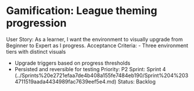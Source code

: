 # Gamification: League theming progression

User Story: As a learner, I want the environment to visually upgrade from Beginner to Expert as I progress.
Acceptance Criteria: - Three environment tiers with distinct visuals
- Upgrade triggers based on progress thresholds
- Persisted and reversible for testing
Priority: P2
Sprint: Sprint 4 (../Sprints%20e2721efaa7de4b408a155fe7484eb190/Sprint%204%2034711519aada4434989fac7639eef5e4.md)
Status: Backlog